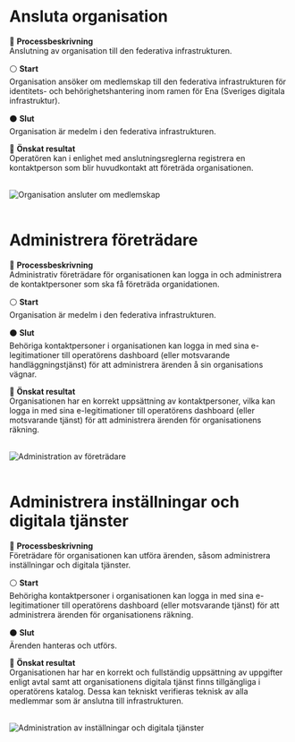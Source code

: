 
<a name="anslutning_org-01"></a>
# Ansluta organisation
:pushpin: **Processbeskrivning** <br />
Anslutning av organisation till den federativa infrastrukturen.

:white_circle: **Start** <br />
Organisation ansöker om medlemskap till den federativa infrastrukturen för identitets- och behörighetshantering inom ramen för Ena (Sveriges digitala infrastruktur).

:black_circle: **Slut** <br />
Organisation är medelm i den federativa infrastrukturen.

:bookmark_tabs: **Önskat resultat** <br />
Operatören kan i enlighet med anslutningsreglerna registrera en kontaktperson som blir huvudkontakt att företräda organisationen.  <br /><br />

![Organisation ansluter om medlemskap](anslutning_org-01.svg)
<br /><br />

<a name="anslutning_org-02"></a>
# Administrera företrädare
:pushpin: **Processbeskrivning** <br />
Administrativ företrädare för organisationen kan logga in och administrera de kontaktpersoner som ska få företräda organidationen.

:white_circle: **Start** <br />
Organisation är medelm i den federativa infrastrukturen.

:black_circle: **Slut** <br />
Behöriga kontaktpersoner i organisationen kan logga in med sina e-legitimationer till operatörens dashboard (eller motsvarande handläggningstjänst)
för att administrera ärenden å sin organisations vägnar.

:bookmark_tabs: **Önskat resultat** <br />
Organisationen har en korrekt uppsättning av kontaktpersoner, vilka kan logga in med sina e-legitimationer till operatörens dashboard (eller motsvarande tjänst) för att administrera ärenden för organisationens räkning.<br /><br />
 
![Administration av företrädare](anslutning_org-02.svg)
<br /><br />

<a name="anslutning_org-03"></a>
# Administrera inställningar och digitala tjänster
:pushpin: **Processbeskrivning** <br />
Företrädare för organisationen kan utföra ärenden, såsom administrera inställningar och digitala tjänster.

:white_circle: **Start** <br />
Behörigha kontaktpersoner i organisationen kan logga in med sina e-legitimationer till operatörens dashboard (eller motsvarande tjänst) för att administrera ärenden för organisationens räkning.

:black_circle: **Slut** <br />
Ärenden hanteras och utförs.

:bookmark_tabs: **Önskat resultat** <br />
Organisationen har har en korrekt och fullständig uppsättning av uppgifter enligt avtal samt att organisationens digitala tjänst finns tillgängliga i operatörens katalog. Dessa kan tekniskt verifieras teknisk av alla medlemmar som är anslutna till infrastrukturen. <br /><br />

![Administration av inställningar och digitala tjänster](anslutning_org-03.svg)

